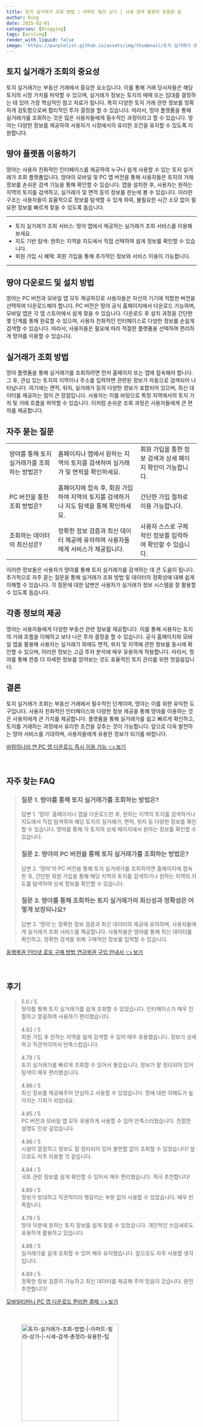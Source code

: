 ```yaml
---
title: 토지 실거래가 조회 방법 | 아파트 빌라 상가 | 시세 검색 총정리 유용한 팁
author: bing
date: 2025-02-01
categories: [Blogging]
tags: [writing]
render_with_liquid: false
image: 'https://purplelist.github.io/assets/img/thumbnail/토지-실거래가-조회-방법-|-아파트-빌라-상가-|-시세-검색-총정리-유용한-팁.webp'
---
```



<h2 id='토지 실거래가 조회란'>토지 실거래가 조회의 중요성</h2>

<p>토지 실거래가는 부동산 거래에서 중요한 요소입니다. 이를 통해 거래 당사자들은 해당 토지의 시장 가치를 파악할 수 있으며, 실거래가 정보는 토지의 매매 또는 임대를 결정하는 데 있어 가장 핵심적인 참고 자료가 됩니다. 특히 다양한 토지 거래 관련 정보를 정확하게 검토함으로써 합리적인 투자 결정을 할 수 있습니다. 따라서, 땅야 플랫폼을 통해 실거래가를 조회하는 것은 많은 사용자들에게 필수적인 과정이라고 할 수 있습니다. 땅야는 다양한 정보를 제공하여 사용자가 시장에서의 유리한 조건을 유지할 수 있도록 지원합니다. </p>

<h2 id='땅야 플랫폼 이용하기'>땅야 플랫폼 이용하기</h2>

<p>땅야는 사용자 친화적인 인터페이스를 제공하여 누구나 쉽게 사용할 수 있는 토지 실거래가 조회 플랫폼입니다. 땅야의 모바일 및 PC 앱 버전을 통해 사용자들은 토지의 거래 정보를 손쉬운 검색 기능을 통해 확인할 수 있습니다. 앱을 설치한 후, 사용자는 원하는 지역의 토지를 검색하고, 실거래가 및 면적 등의 정보를 한눈에 볼 수 있습니다. 이러한 구조는 사용자들이 효율적으로 정보를 탐색할 수 있게 하여, 불필요한 시간 소모 없이 필요한 정보를 빠르게 찾을 수 있도록 돕습니다.</p>

<hr />

<ul>
    <li>토지 실거래가 조회 서비스: 땅야 앱에서 제공하는 실거래가 조회 서비스를 이용해 보세요.</li>
    <li>지도 기반 탐색: 원하는 지역을 지도에서 직접 선택하여 쉽게 정보를 확인할 수 있습니다.</li>
    <li>회원 가입 시 혜택: 회원 가입을 통해 추가적인 정보와 서비스 이용이 가능합니다.</li>
</ul>

<hr />

<h2 id='땅야 다운로드 및 설치'>땅야 다운로드 및 설치 방법</h2>

<p>땅야는 PC 버전과 모바일 앱 모두 제공하므로 사용자들은 자신의 기기에 적합한 버전을 선택하여 다운로드해야 합니다. PC 버전은 땅야 공식 홈페이지에서 다운로드 가능하며, 모바일 앱은 각 앱 스토어에서 쉽게 찾을 수 있습니다. 다운로드 후 설치 과정을 간단한 몇 단계를 통해 완료할 수 있으며, 사용자 친화적인 인터페이스로 다양한 정보를 손쉽게 검색할 수 있습니다. 따라서, 사용자들은 필요에 따라 적절한 플랫폼을 선택하여 편리하게 땅야를 이용할 수 있습니다.</p>

<h2 id='실거래가 조회 방법'>실거래가 조회 방법</h2>

<p>땅야 플랫폼을 통해 실거래가를 조회하려면 먼저 홈페이지 또는 앱에 접속해야 합니다. 그 후, 관심 있는 토지의 지역이나 주소를 입력하면 관련된 정보가 자동으로 검색되어 나타납니다. 여기에는 면적, 위치, 실거래가 등의 다양한 정보가 포함되어 있으며, 최신 데이터를 제공하는 점이 큰 장점입니다. 사용자는 이를 바탕으로 특정 지역에서의 토지 가치 및 거래 흐름을 파악할 수 있습니다. 이처럼 손쉬운 조회 과정은 사용자들에게 큰 편의를 제공합니다.</p>

<h2 id='자주 묻는 질문'>자주 묻는 질문</h2>

<table>
    <tr>
        <td>땅야를 통해 토지 실거래가를 조회하는 방법은?</td>
        <td>홈페이지나 앱에서 원하는 지역의 토지를 검색하여 실거래가 및 면적을 확인하세요.</td>
        <td>회원 가입을 통한 정보 검색과 상세 페이지 확인이 가능합니다.</td>
    </tr>
    <tr>
        <td>PC 버전을 통한 조회 방법은?</td>
        <td>홈페이지에 접속 후, 회원 가입하여 지역의 토지를 검색하거나 지도 탐색을 통해 확인하세요.</td>
        <td>간단한 가입 절차로 이용 가능합니다.</td>
    </tr>
    <tr>
        <td>조회하는 데이터의 최신성은?</td>
        <td>정확한 정보 검증과 최신 데이터 제공에 유의하며 사용자들에게 서비스가 제공됩니다.</td>
        <td>사용자 스스로 구체적인 정보를 입력하여 확인할 수 있습니다.</td>
    </tr>
</table>

<p>이러한 정보들은 사용자가 땅야를 통해 토지 실거래가를 검색하는 데 큰 도움이 됩니다. 추가적으로 자주 묻는 질문을 통해 실거래가 조회 방법 및 데이터의 정확성에 대해 쉽게 이해할 수 있습니다. 각 질문에 대한 답변은 사용자가 실거래가 정보 시스템을 잘 활용할 수 있도록 돕습니다.</p>

<h2 id='각종 정보의 제공'>각종 정보의 제공</h2>

<p>땅야는 사용자들에게 다양한 부동산 관련 정보를 제공합니다. 이를 통해 사용자는 토지의 거래 흐름을 이해하고 보다 나은 투자 결정을 할 수 있습니다. 공식 홈페이지와 모바일 앱을 활용해 사용자는 실거래가 외에도 면적, 위치 및 지역에 관한 정보를 동시에 확인할 수 있으며, 이러한 정보는 고급 투자 분석에 매우 유용하게 작용합니다. 따라서, 땅야를 통해 한층 더 자세한 정보를 얻어보는 것도 효율적인 토지 관리를 위한 첫걸음입니다.</p>

<h2 id='결론'>결론</h2>

<p>토지 실거래가 조회는 부동산 거래에서 필수적인 단계이며, 땅야는 이를 위한 유익한 도구입니다. 사용자 친화적인 인터페이스와 다양한 정보 제공을 통해 땅야를 이용하는 것은 사용자에게 큰 가치를 제공합니다. 플랫폼을 통해 실거래가를 쉽고 빠르게 확인하고, 토지를 거래하는 과정에서 유리한 조건을 갖추는 것이 가능합니다. 앞으로 더욱 발전하는 땅야 서비스를 기대하며, 사용자들에게 유용한 정보가 되기를 바랍니다.</p>


<p><a class="click-button" title="바람의나라 연 PC 앱 다운로드 즉시 이용 가능" href="https://purplelist.github.io/posts/%EB%B0%94%EB%9E%8C%EC%9D%98%EB%82%98%EB%9D%BC-%EC%97%B0-PC-%EC%95%B1-%EB%8B%A4%EC%9A%B4%EB%A1%9C%EB%93%9C-%EC%A6%89%EC%8B%9C-%EC%9D%B4%EC%9A%A9-%EA%B0%80%EB%8A%A5/" rel="dofollow">바람의나라 연 PC 앱 다운로드 즉시 이용 가능 👈 보기</a></p><br>
<h2 id='자주_찾는_FAQ'>자주 찾는 FAQ</h2>
<div itemscope="" itemtype="https://schema.org/FAQPage"> 
<blockquote> 
<div itemscope="" itemprop="mainEntity" itemtype="https://schema.org/Question"> 
<h3 itemprop="name">질문 1. 땅야를 통해 토지 실거래가를 조회하는 방법은?</h3> 
<div itemscope="" itemprop="acceptedAnswer" itemtype="https://schema.org/Answer"> 
<span itemprop="text"> 
<p>답변 1. '땅야' 홈페이지나 앱을 다운로드한 후, 원하는 지역의 토지를 검색하거나 지도에서 직접 탐색하여 해당 토지의 실거래가, 면적, 위치 등 다양한 정보를 확인할 수 있습니다. 땅야를 통해 각 토지의 상세 페이지에서 원하는 정보를 확인할 수 있습니다.</p> 
</span> 
</div> 
</div> 

<div itemscope="" itemprop="mainEntity" itemtype="https://schema.org/Question"> 
<h3 itemprop="name">질문 2. 땅야의 PC 버전을 통해 토지 실거래가를 조회하는 방법은?</h3> 
<div itemscope="" itemprop="acceptedAnswer" itemtype="https://schema.org/Answer"> 
<span itemprop="text"> 
<p>답변 2. '땅야'의 PC 버전을 통해 토지 실거래가를 조회하려면 홈페이지에 접속한 후, 간단한 회원 가입을 통해 해당 지역의 토지를 검색하거나 원하는 지역의 지도를 탐색하여 상세 정보를 확인할 수 있습니다.</p> 
</span> 
</div> 
</div> 

<div itemscope="" itemprop="mainEntity" itemtype="https://schema.org/Question"> 
<h3 itemprop="name">질문 3. 땅야를 통해 조회하는 토지 실거래가의 최신성과 정확성은 어떻게 보장되나요?</h3> 
<div itemscope="" itemprop="acceptedAnswer" itemtype="https://schema.org/Answer"> 
<span itemprop="text"> 
<p>답변 3. '땅야'는 정확한 정보 검증과 최신 데이터의 제공에 유의하며, 사용자들에게 실거래가 조회 서비스를 제공합니다. 사용자들은 땅야를 통해 최신 데이터를 확인하고, 정확한 검색을 위해 구체적인 정보를 입력할 수 있습니다.</p> 
</span> 
</div> 
</div> 
</blockquote> 
</div>
<p><a class="click-button" title="동행복권 인터넷 로또 구매 방법 연금복권 구입 안내서" href="https://purplelist.github.io/posts/%EB%8F%99%ED%96%89%EB%B3%B5%EA%B6%8C-%EC%9D%B8%ED%84%B0%EB%84%B7-%EB%A1%9C%EB%98%90-%EA%B5%AC%EB%A7%A4-%EB%B0%A9%EB%B2%95-%EC%97%B0%EA%B8%88%EB%B3%B5%EA%B6%8C-%EA%B5%AC%EC%9E%85-%EC%95%88%EB%82%B4%EC%84%9C/" rel="dofollow">동행복권 인터넷 로또 구매 방법 연금복권 구입 안내서 👈 보기</a></p><br>
<h2 id='후기'>후기</h2>
<div itemscope itemtype="https://schema.org/Product">
  <blockquote>
  <div itemprop="review" itemscope itemtype="https://schema.org/Review">
      <div itemprop="reviewRating" itemscope itemtype="https://schema.org/Rating"> <span itemprop="ratingValue">5.0</span> / <span itemprop="bestRating">5</span> </div>
      <span itemprop="reviewBody">땅야를 통해 토지 실거래가를 쉽게 조회할 수 있었습니다. 인터페이스가 매우 친절하고 깔끔하여 사용하기 편리했습니다.</span>
  </div>
  <br>
  <div itemprop="review" itemscope itemtype="https://schema.org/Review">
      <div itemprop="reviewRating" itemscope itemtype="https://schema.org/Rating"> <span itemprop="ratingValue">4.92</span> / <span itemprop="bestRating">5</span> </div>
      <span itemprop="reviewBody">회원 가입 후 원하는 지역을 쉽게 검색할 수 있어 매우 유용했습니다. 정보가 상세하고 직관적이어서 만족스럽습니다.</span>
  </div>
  <br>
  <div itemprop="review" itemscope itemtype="https://schema.org/Review">
      <div itemprop="reviewRating" itemscope itemtype="https://schema.org/Rating"> <span itemprop="ratingValue">4.79</span> / <span itemprop="bestRating">5</span> </div>
      <span itemprop="reviewBody">토지 실거래가를 빠르게 조회할 수 있어서 좋았습니다. 정보가 잘 정리되어 있어 탐색이 매우 편리했습니다.</span>
  </div>
  <br>
  <div itemprop="review" itemscope itemtype="https://schema.org/Review">
      <div itemprop="reviewRating" itemscope itemtype="https://schema.org/Rating"> <span itemprop="ratingValue">4.96</span> / <span itemprop="bestRating">5</span> </div>
      <span itemprop="reviewBody">최신 정보를 제공해주어 안심하고 사용할 수 있었습니다. 땅에 대한 이해도가 높아지는 기회가 되었네요.</span>
  </div>
  <br>
  <div itemprop="review" itemscope itemtype="https://schema.org/Review">
      <div itemprop="reviewRating" itemscope itemtype="https://schema.org/Rating"> <span itemprop="ratingValue">4.95</span> / <span itemprop="bestRating">5</span> </div>
      <span itemprop="reviewBody">PC 버전과 모바일 앱 모두 유용하게 사용할 수 있어 만족스러웠습니다. 친절한 설명도 인상 깊었습니다.</span>
  </div>
  <br>
  <div itemprop="review" itemscope itemtype="https://schema.org/Review">
      <div itemprop="reviewRating" itemscope itemtype="https://schema.org/Rating"> <span itemprop="ratingValue">4.96</span> / <span itemprop="bestRating">5</span> </div>
      <span itemprop="reviewBody">시설이 깔끔하고 정보도 잘 정리되어 있어 불편함 없이 조회할 수 있었습니다! 앞으로도 자주 이용할 것 같습니다.</span>
  </div>
  <br>
  <div itemprop="review" itemscope itemtype="https://schema.org/Review">
      <div itemprop="reviewRating" itemscope itemtype="https://schema.org/Rating"> <span itemprop="ratingValue">4.84</span> / <span itemprop="bestRating">5</span> </div>
      <span itemprop="reviewBody">국토 관련 정보를 쉽게 확인할 수 있어서 매우 편리했습니다. 적극 추천합니다!</span>
  </div>
  <br>
  <div itemprop="review" itemscope itemtype="https://schema.org/Review">
      <div itemprop="reviewRating" itemscope itemtype="https://schema.org/Rating"> <span itemprop="ratingValue">4.89</span> / <span itemprop="bestRating">5</span> </div>
      <span itemprop="reviewBody">정보가 방대하고 직관적이라 헷갈리는 부분 없이 사용할 수 있었습니다. 매우 만족합니다.</span>
  </div>
  <br>
  <div itemprop="review" itemscope itemtype="https://schema.org/Review">
      <div itemprop="reviewRating" itemscope itemtype="https://schema.org/Rating"> <span itemprop="ratingValue">4.79</span> / <span itemprop="bestRating">5</span> </div>
      <span itemprop="reviewBody">땅야 덕분에 원하는 토지 정보를 쉽게 찾을 수 있었습니다. 개인적인 쓰임새로도 유용하게 활용하고 있습니다.</span>
  </div>
  <br>
  <div itemprop="review" itemscope itemtype="https://schema.org/Review">
      <div itemprop="reviewRating" itemscope itemtype="https://schema.org/Rating"> <span itemprop="ratingValue">4.88</span> / <span itemprop="bestRating">5</span> </div>
      <span itemprop="reviewBody">실거래가를 쉽게 조회할 수 있어 매우 유익했습니다. 앞으로도 자주 사용할 생각입니다.</span>
  </div>
  <br>
  <div itemprop="review" itemscope itemtype="https://schema.org/Review">
      <div itemprop="reviewRating" itemscope itemtype="https://schema.org/Rating"> <span itemprop="ratingValue">4.89</span> / <span itemprop="bestRating">5</span> </div>
      <span itemprop="reviewBody">정확한 정보 검증이 가능하고 최신 데이터를 제공해 주어 믿음이 갔습니다. 완전 추천합니다!</span>
  </div>
  </blockquote>
</div>
<p><a class="click-button" title="모바일티머니 PC 앱 다운로드 편리한 결제" href="https://purplelist.github.io/posts/%EB%AA%A8%EB%B0%94%EC%9D%BC%ED%8B%B0%EB%A8%B8%EB%8B%88-PC-%EC%95%B1-%EB%8B%A4%EC%9A%B4%EB%A1%9C%EB%93%9C-%ED%8E%B8%EB%A6%AC%ED%95%9C-%EA%B2%B0%EC%A0%9C/" rel="dofollow">모바일티머니 PC 앱 다운로드 편리한 결제 👈 보기</a></p><br>
<figure class="image"><img src="https://purplelist.github.io/assets/img/thumbnail/토지-실거래가-조회-방법-|-아파트-빌라-상가-|-시세-검색-총정리-유용한-팁.webp" alt="토지-실거래가-조회-방법-|-아파트-빌라-상가-|-시세-검색-총정리-유용한-팁" width="256" height="256"></figure>